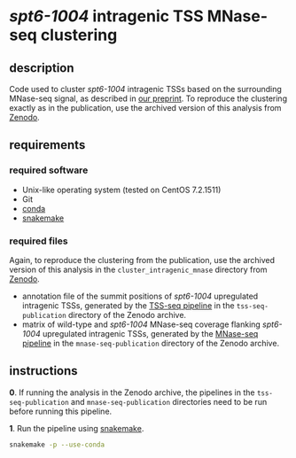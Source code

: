 
# *spt6-1004* intragenic TSS MNase-seq clustering

## description

Code used to cluster *spt6-1004* intragenic TSSs based on the surrounding MNase-seq signal, as described in [our preprint](https://www.biorxiv.org/content/early/2018/06/15/347575). To reproduce the clustering exactly as in the publication, use the archived version of this analysis from [Zenodo](https://doi.org/10.5281/zenodo.1325930).

## requirements

### required software

- Unix-like operating system (tested on CentOS 7.2.1511)
- Git
- [conda](https://conda.io/docs/user-guide/install/index.html)
- [snakemake](https://snakemake.readthedocs.io/en/stable/)

### required files

Again, to reproduce the clustering from the publication, use the archived version of this analysis in the `cluster_intragenic_mnase` directory from [Zenodo](https://doi.org/10.5281/zenodo.1325930).

- annotation file of the summit positions of *spt6-1004* upregulated intragenic TSSs, generated by the [TSS-seq pipeline](https://github.com/winston-lab/tss-seq) in the `tss-seq-publication` directory of the Zenodo archive.
- matrix of wild-type and *spt6-1004* MNase-seq coverage flanking *spt6-1004* upregulated intragenic TSSs, generated by the [MNase-seq pipeline](https://github.com/winston-lab/mnase-seq) in the `mnase-seq-publication` directory of the Zenodo archive.

## instructions

**0**.  If running the analysis in the Zenodo archive, the pipelines in the `tss-seq-publication` and `mnase-seq-publication` directories need to be run before running this pipeline.

**1**. Run the pipeline using [snakemake](https://snakemake.readthedocs.io/en/stable/).

```bash
snakemake -p --use-conda
```


